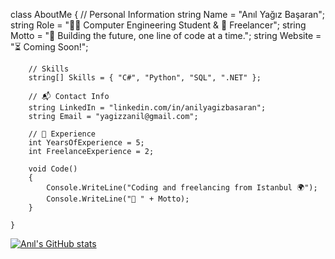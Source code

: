  class AboutMe 
    {
        // Personal Information
        string Name = "Anıl Yağız Başaran"; 
        string Role = "👨‍🎓 Computer Engineering Student & 💼 Freelancer"; 
        string Motto = "🌟 Building the future, one line of code at a time."; 
        string Website = "⏳ Coming Soon!"; 

        // Skills
        string[] Skills = { "C#", "Python", "SQL", ".NET" };

        // 📬 Contact Info
        string LinkedIn = "linkedin.com/in/anilyagizbasaran"; 
        string Email = "yagizzanil@gmail.com";
    
        // 🚀 Experience
        int YearsOfExperience = 5; 
        int FreelanceExperience = 2;

        void Code() 
        { 
            Console.WriteLine("Coding and freelancing from Istanbul 🌍"); 
            Console.WriteLine("🌟 " + Motto); 
        }

    }
[![Anıl's GitHub stats](https://github-readme-stats.vercel.app/api?username=anilyagizbasaran&show_icons=true&theme=radical)](https://github.com/anilyagizbasaran)
